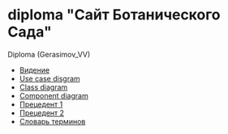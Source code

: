# diploma "Сайт Ботанического Сада"
Diploma (Gerasimov_VV)

- [Видение](https://github.com/Yungvlad86/diploma/blob/main/%D0%92%D0%B8%D0%B4%D0%B5%D0%BD%D0%B8%D0%B5.docx)
- [Use case disgram](https://app.diagrams.net/#G1YBvh0mEEtRGZ5k5NiMV1hR0HcGOBjUJN)
- [Class diagram](https://drive.google.com/file/d/1zbNbIYB00V3mKEIC5RQt4CzW9SdNcQ8M/view)
- [Component diagram](https://drive.google.com/file/d/13VuYrmDcMJI3UaPmj7sTT0p9k1GqbIWK/view)
- [Прецедент 1](https://github.com/Yungvlad86/diploma/blob/main/%D0%9F%D1%80%D0%B5%D1%86%D0%B5%D0%B4%D0%B5%D0%BD%D1%821%20(%D0%93%D0%BE%D1%81%D1%82%D1%8C).docx)
- [Прецедент 2](https://github.com/Yungvlad86/diploma/blob/main/%D0%9F%D1%80%D0%B5%D1%86%D0%B5%D0%B4%D0%B5%D0%BD%D1%822%20(%D0%9B%D0%B0%D0%B1%D0%BE%D1%80%D0%B0%D0%BD%D1%82).docx)
- [Словарь терминов](https://github.com/Yungvlad86/diploma/blob/main/%D0%A1%D0%BB%D0%BE%D0%B2%D0%B0%D1%80%D1%8C%20%D1%82%D0%B5%D1%80%D0%BC%D0%B8%D0%BD%D0%BE%D0%B2.docx)
